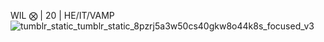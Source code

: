 WIL ⨂ | 20 | HE/IT/VAMP 
![tumblr_static_tumblr_static_8pzrj5a3w50cs40gkw8o44k8s_focused_v3](https://github.com/user-attachments/assets/29b49bd5-5ae7-426a-9e4e-196eb5b7eee0)
